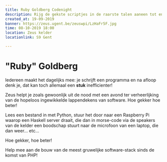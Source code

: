 ```yaml
---
title: Ruby Goldberg Codenight
description: Rijg de gekste scriptjes in de raarste talen aaneen tot en hopeloos ingewikkelde kralenketting van overbodigheid!
created_at: 19-09-2019
banner: https://zeus.ugent.be/zeuswpi/LzHaFr5F.jpg
time: 08-10-2019 18:00
location: Zeus kelder
locationlink: S9 Gent

---
```


# "Ruby" Goldberg

Iedereen maakt het dagelijks mee: je schrijft een programma en na afloop denk je, dat kan toch allemaal een __stuk__ inefficienter!

Zeus helpt je zoals gewoonlijk uit de nood met een avond ter verheerlijking van de hopeloos ingewikkelde lappendekens van software. Hoe gekker hoe beter!

Lees een bestand in met Python, stuur het door naar een Raspberry Pi waarop een Haskell server draait, die dan in morse-code via de speakers van de kelder een boodschap stuurt naar de microfoon van een laptop, die dan weer... etc...

Hoe gekker, hoe beter!

Help mee aan de bouw van de meest gruwelijke software-stack sinds de komst van PHP!


